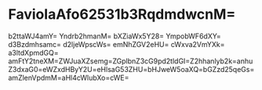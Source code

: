 # FaviolaAfo62531b3RqdmdwcnM=
b2ttaWJ4amY=
Yndrb2hmanM=
bXZiaWx5Y28=
YmpobWF6dXY=
d3Bzdmhsamc=
d2ljeWpscWs=
emNhZGV2eHU=
cWxva2VmYXk=
a3ltdXpmdGQ=
amFtY2tneXM=ZWJuaXZsemg=ZGplbnZ3cG9pd2tldGI=Z2hhanlyb2k=anhuZ3dxaG0=eWZxdHByY2U=eHlsaG53ZHU=bHJweW5oaXQ=bGZzd25qeGs=amZlenVpdmM=aHl4cWlubXo=cWE=
